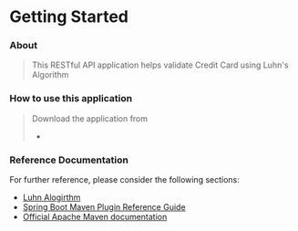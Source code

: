 # Getting Started

### About 
> This RESTful API application helps validate Credit Card using Luhn's Algorithm

### How to use this application
> Download the application from 
> 
> -
> 
> 






### Reference Documentation
For further reference, please consider the following sections:

* [Luhn Alogirthm](https://en.wikipedia.org/wiki/Luhn_algorithm)
* [Spring Boot Maven Plugin Reference Guide](https://docs.spring.io/spring-boot/docs/3.1.8/maven-plugin/reference/html/)
* [Official Apache Maven documentation](https://maven.apache.org/guides/index.html)



